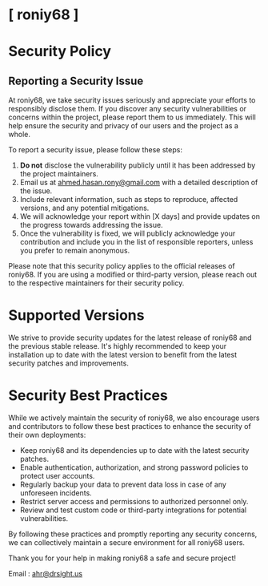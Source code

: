 # [ roniy68 ]

# Security Policy

## Reporting a Security Issue

At roniy68, we take security issues seriously and appreciate your efforts to responsibly disclose them. If you discover any security vulnerabilities or concerns within the project, please report them to us immediately. This will help ensure the security and privacy of our users and the project as a whole.

To report a security issue, please follow these steps:

1. **Do not** disclose the vulnerability publicly until it has been addressed by the project maintainers.
2. Email us at [ahmed.hasan.rony@gmail.com](mailto:ahmed.hasan.rony@gmail.com) with a detailed description of the issue.
3. Include relevant information, such as steps to reproduce, affected versions, and any potential mitigations.
4. We will acknowledge your report within [X days] and provide updates on the progress towards addressing the issue.
5. Once the vulnerability is fixed, we will publicly acknowledge your contribution and include you in the list of responsible reporters, unless you prefer to remain anonymous.

Please note that this security policy applies to the official releases of roniy68. If you are using a modified or third-party version, please reach out to the respective maintainers for their security policy.

# Supported Versions

We strive to provide security updates for the latest release of roniy68 and the previous stable release. It's highly recommended to keep your installation up to date with the latest version to benefit from the latest security patches and improvements.

# Security Best Practices

While we actively maintain the security of roniy68, we also encourage users and contributors to follow these best practices to enhance the security of their own deployments:

- Keep roniy68 and its dependencies up to date with the latest security patches.
- Enable authentication, authorization, and strong password policies to protect user accounts.
- Regularly backup your data to prevent data loss in case of any unforeseen incidents.
- Restrict server access and permissions to authorized personnel only.
- Review and test custom code or third-party integrations for potential vulnerabilities.

By following these practices and promptly reporting any security concerns, we can collectively maintain a secure environment for all roniy68 users.

Thank you for your help in making roniy68 a safe and secure project!

Email : [ahr@drsight.us](mailto:ahr@drsight.us)


